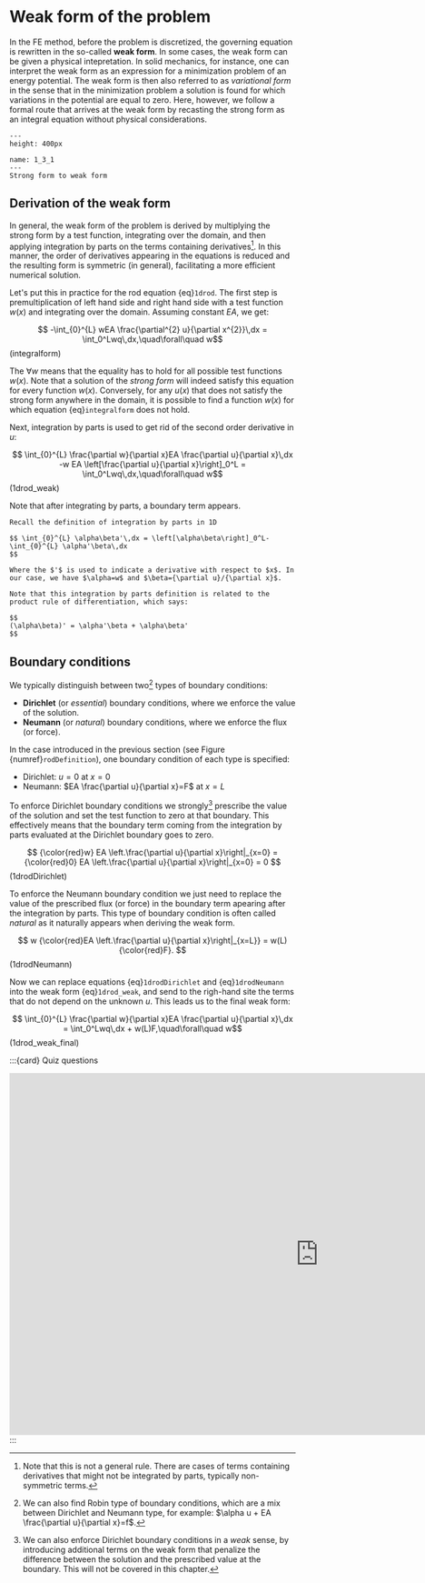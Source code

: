 # Weak form of the problem

In the FE method, before the problem is discretized, the governing equation is rewritten in the so-called **weak form**. In some cases, the weak form can be given a physical intepretation. In solid mechanics, for instance, one can interpret the weak form as an expression for a minimization problem of an energy potential. The weak form is then also referred to as *variational form* in the sense that in the minimization problem a solution is found for which variations in the potential are equal to zero. Here, however, we follow a formal route that arrives at the weak form by recasting the strong form as an integral equation without physical considerations. 

```{figure} .././images/Chapter1/1_3_1.png
---
height: 400px

name: 1_3_1
---
Strong form to weak form 
```

## Derivation of the weak form

In general, the weak form of the problem is derived by multiplying the strong form by a test function, integrating over the domain, and then applying integration by parts on the terms containing derivatives[^integration_by_parts]. In this manner, the order of derivatives appearing in the equations is reduced and the resulting form is symmetric (in general), facilitating a more efficient numerical solution.

Let's put this in practice for the rod equation {eq}`1drod`. The first step is premultiplication of left hand side and right hand side with a test function $w(x)$ and integrating over the domain. Assuming constant $EA$, we get:

$$ -\int_{0}^{L} wEA \frac{\partial^{2} u}{\partial x^{2}}\,dx = \int_0^Lwq\,dx,\quad\forall\quad w$$ (integralform)

The $\forall w$ means that the equality has to hold for all possible test functions $w(x)$. Note that a solution of the *strong form* will indeed satisfy this equation for every function $w(x)$. Conversely, for any $u(x)$ that does not satisfy the strong form anywhere in the domain, it is possible to find a function $w(x)$ for which equation {eq}`integralform` does not hold.

Next, integration by parts is used to get rid of the second order derivative in $u$:

$$ \int_{0}^{L} \frac{\partial w}{\partial x}EA \frac{\partial u}{\partial x}\,dx -w EA \left[\frac{\partial u}{\partial x}\right]_0^L = \int_0^Lwq\,dx,\quad\forall\quad w$$ (1drod_weak)

Note that after integrating by parts, a boundary term appears. 

```{admonition} Integration by parts
Recall the definition of integration by parts in 1D

$$ \int_{0}^{L} \alpha\beta'\,dx = \left[\alpha\beta\right]_0^L-\int_{0}^{L} \alpha'\beta\,dx 
$$

Where the $'$ is used to indicate a derivative with respect to $x$. In our case, we have $\alpha=w$ and $\beta={\partial u}/{\partial x}$. 

Note that this integration by parts definition is related to the product rule of differentiation, which says:

$$
(\alpha\beta)' = \alpha'\beta + \alpha\beta'
$$
```

## Boundary conditions 

We typically distinguish between two[^BC_types] types of boundary conditions:

- **Dirichlet** (or *essential*) boundary conditions, where we enforce the value of the solution. 
- **Neumann** (or *natural*) boundary conditions, where we enforce the flux (or force). 

In the case introduced in the previous section (see Figure {numref}`rodDefinition`), one boundary condition of each type is specified:

- Dirichlet: $u=0$ at $x=0$
- Neumann: $EA \frac{\partial u}{\partial x}=F$ at $x=L$

To enforce Dirichlet boundary conditions we strongly[^weak_bc] prescribe the value of the solution and set the test function to zero at that boundary. This effectively means that the boundary term coming from the integration by parts evaluated at the Dirichlet boundary goes to zero.

$$
{\color{red}w} EA \left.\frac{\partial u}{\partial x}\right|_{x=0} = {\color{red}0} EA \left.\frac{\partial u}{\partial x}\right|_{x=0} = 0
$$ (1drodDirichlet)

To enforce the Neumann boundary condition we just need to replace the value of the prescribed flux (or force) in the boundary term apearing after the integration by parts. This type of boundary condition is often called *natural* as it naturally appears when deriving the weak form.

$$
w {\color{red}EA \left.\frac{\partial u}{\partial x}\right|_{x=L}} = w(L){\color{red}F}.
$$ (1drodNeumann)

Now we can replace equations {eq}`1drodDirichlet` and {eq}`1drodNeumann` into the weak form {eq}`1drod_weak`, and send to the righ-hand site the terms that do not depend on the unknown $u$. This leads us to the final weak form:

$$ \int_{0}^{L} \frac{\partial w}{\partial x}EA \frac{\partial u}{\partial x}\,dx = \int_0^Lwq\,dx + w(L)F,\quad\forall\quad w$$ (1drod_weak_final)

:::{card} Quiz questions
<iframe src="https://tudelft.h5p.com/content/1292102792292432297/embed" aria-label="Natural boundary conditions" width="1088" height="637" frameborder="0" allowfullscreen="allowfullscreen" allow="autoplay *; geolocation *; microphone *; camera *; midi *; encrypted-media *"></iframe><script src="https://tudelft.h5p.com/js/h5p-resizer.js" charset="UTF-8"></script>
:::

<!-- - Link to virtual displacement -->

[^integration_by_parts]: Note that this is not a general rule. There are cases of terms containing derivatives that might not be integrated by parts, typically non-symmetric terms.

[^BC_types]: We can also find Robin type of boundary conditions, which are a mix between Dirichlet and Neumann type, for example: $\alpha u + EA \frac{\partial u}{\partial x}=f$.

[^weak_bc]: We can also enforce Dirichlet boundary conditions in a *weak* sense, by introducing additional terms on the weak form that penalize the difference between the solution and the prescribed value at the boundary. This will not be covered in this chapter.


